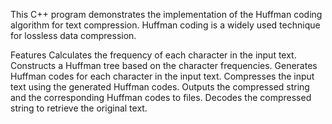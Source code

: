 This C++ program demonstrates the implementation of the Huffman coding algorithm for text compression. Huffman coding is a widely used technique for lossless data compression.

Features Calculates the frequency of each character in the input text. Constructs a Huffman tree based on the character frequencies. Generates Huffman codes for each character in the input text. Compresses the input text using the generated Huffman codes. Outputs the compressed string and the corresponding Huffman codes to files. Decodes the compressed string to retrieve the original text.
